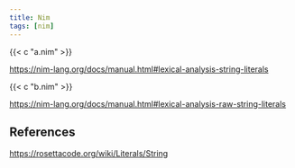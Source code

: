 ```yaml
---
title: Nim
tags: [nim]
---
```


{{< c "a.nim" >}}

<https://nim-lang.org/docs/manual.html#lexical-analysis-string-literals>

{{< c "b.nim" >}}

<https://nim-lang.org/docs/manual.html#lexical-analysis-raw-string-literals>

## References

<https://rosettacode.org/wiki/Literals/String>
